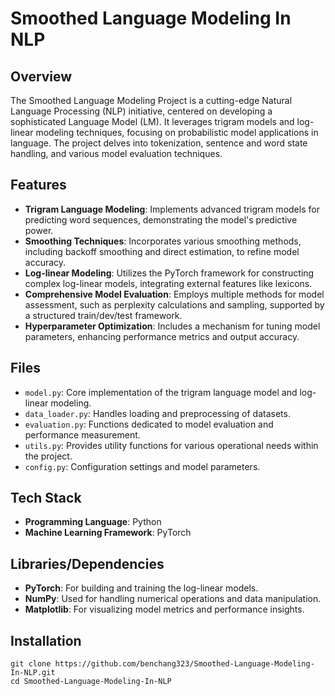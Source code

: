 # Smoothed Language Modeling In NLP

## Overview

The Smoothed Language Modeling Project is a cutting-edge Natural Language Processing (NLP) initiative, centered on developing a sophisticated Language Model (LM). It leverages trigram models and log-linear modeling techniques, focusing on probabilistic model applications in language. The project delves into tokenization, sentence and word state handling, and various model evaluation techniques.

## Features

- **Trigram Language Modeling**: Implements advanced trigram models for predicting word sequences, demonstrating the model's predictive power.
- **Smoothing Techniques**: Incorporates various smoothing methods, including backoff smoothing and direct estimation, to refine model accuracy.
- **Log-linear Modeling**: Utilizes the PyTorch framework for constructing complex log-linear models, integrating external features like lexicons.
- **Comprehensive Model Evaluation**: Employs multiple methods for model assessment, such as perplexity calculations and sampling, supported by a structured train/dev/test framework.
- **Hyperparameter Optimization**: Includes a mechanism for tuning model parameters, enhancing performance metrics and output accuracy.

## Files

- `model.py`: Core implementation of the trigram language model and log-linear modeling.
- `data_loader.py`: Handles loading and preprocessing of datasets.
- `evaluation.py`: Functions dedicated to model evaluation and performance measurement.
- `utils.py`: Provides utility functions for various operational needs within the project.
- `config.py`: Configuration settings and model parameters.

## Tech Stack

- **Programming Language**: Python
- **Machine Learning Framework**: PyTorch

## Libraries/Dependencies

- **PyTorch**: For building and training the log-linear models.
- **NumPy**: Used for handling numerical operations and data manipulation.
- **Matplotlib**: For visualizing model metrics and performance insights.

## Installation

```
git clone https://github.com/benchang323/Smoothed-Language-Modeling-In-NLP.git
cd Smoothed-Language-Modeling-In-NLP
```
